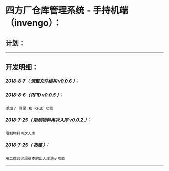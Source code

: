 四方厂仓库管理系统 - 手持机端（invengo）：
===================================================================

计划：
-------------------------------------------------------------------

*******************************************************************

开发明细：
-------------------------------------------------------------------

##### 2018-8-7（ 调整文件结构 v0.0.6 ）：

##### 2018-8-6（ RFID v0.0.5 ）：
	添加了 登录 和 RFID 功能

##### 2018-7-25（ 限制物料再次入库 v0.0.2 ）：
	限制物料再次入库

##### 2018-7-25（ 初建 ）：
	用二维码实现基本的出入库演示功能

*******************************************************************
